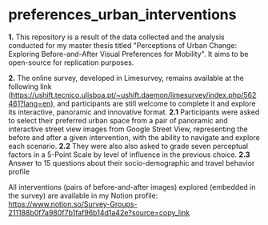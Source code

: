 # preferences_urban_interventions

**1.** This repository is a result of the data collected and the analysis conducted for my master thesis titled "Perceptions of Urban Change: Exploring Before-and-After Visual Preferences for Mobility". It aims to be open-source for replication purposes.

**2.** The online survey, developed in Limesurvey,  remains available at the following link (https://ushift.tecnico.ulisboa.pt/~ushift.daemon/limesurvey/index.php/562461?lang=en), and participants are still welcome to complete it and explore its interactive, panoramic and innovative format.
  **2.1** Participants were asked to select their preferred urban space from a pair of panoramic and interactive street view images from Google Street View, representing the before and after a given intervention, with the ability to navigate and explore each scenario. 
  **2.2** They were also also asked to grade seven perceptual factors in a 5-Point Scale by level of influence in the previous choice. 
  **2.3** Answer to 15 questions about their socio-demographic and travel behavior profile 

All interventions (pairs of before-and-after images) explored (embedded in the survey) are available in my Notion profile: https://www.notion.so/Survey-Groups-211188b0f7a980f7b1faf96b14d1a42e?source=copy_link


